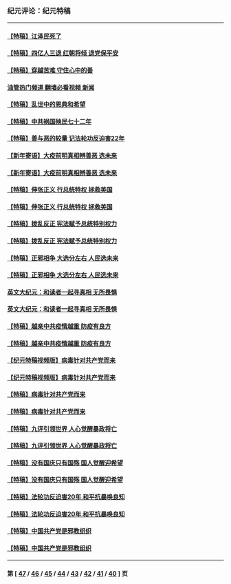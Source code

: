 ### 纪元评论：纪元特稿
---
#### [【特稿】江泽民死了](../../pages/nsc424/n13876300.md?12020330) 
#### [【特稿】四亿人三退 红朝将倾 退党保平安](../../pages/nsc424/n13794378.md?12020330) 
#### [【特稿】穿越苦难 守住心中的善](../../pages/nsc424/n13784979.md?12020330) 
#### [油管热门频道 翻墙必看视频 新闻](ok?12020330)
#### [【特稿】乱世中的恩典和希望](../../pages/nsc424/n13734687.md?12020330) 
#### [【特稿】中共祸国殃民七十二年](../../pages/nsc424/n13272607.md?12020330) 
#### [【特稿】善与恶的较量 记法轮功反迫害22年](../../pages/nsc424/n13086597.md?12020330) 
#### [【新年寄语】大疫前明真相辨善恶 选未来](../../pages/nsc424/n12660855.md?12020330) 
#### [【新年寄语】大疫前明真相辨善恶 选未来](../../pages/nsc424/n12660855.md?12020330) 
#### [【特稿】伸张正义 行总统特权 拯救美国](../../pages/nsc424/n12616806.md?12020330) 
#### [【特稿】伸张正义 行总统特权 拯救美国](../../pages/nsc424/n12616806.md?12020330) 
#### [【特稿】拨乱反正 宪法赋予总统特别权力](../../pages/nsc424/n12598306.md?12020330) 
#### [【特稿】拨乱反正 宪法赋予总统特别权力](../../pages/nsc424/n12598306.md?12020330) 
#### [【特稿】正邪相争 大选分左右 人民选未来](../../pages/nsc424/n12545208.md?12020330) 
#### [【特稿】正邪相争 大选分左右 人民选未来](../../pages/nsc424/n12545208.md?12020330) 
#### [英文大纪元：和读者一起寻真相 无所畏惧](../../pages/nsc424/n12542027.md?12020330) 
#### [英文大纪元：和读者一起寻真相 无所畏惧](../../pages/nsc424/n12542027.md?12020330) 
#### [【特稿】越亲中共疫情越重 防疫有良方](../../pages/nsc424/n12042989.md?12020330) 
#### [【特稿】越亲中共疫情越重 防疫有良方](../../pages/nsc424/n12042989.md?12020330) 
#### [【纪元特稿视频版】病毒针对共产党而来](../../pages/nsc424/n11977328.md?12020330) 
#### [【纪元特稿视频版】病毒针对共产党而来](../../pages/nsc424/n11977328.md?12020330) 
#### [【特稿】病毒针对共产党而来](../../pages/nsc424/n11928818.md?12020330) 
#### [【特稿】病毒针对共产党而来](../../pages/nsc424/n11928818.md?12020330) 
#### [【特稿】九评引领世界 人心觉醒暴政将亡](../../pages/nsc424/n11660496.md?12020330) 
#### [【特稿】九评引领世界 人心觉醒暴政将亡](../../pages/nsc424/n11660496.md?12020330) 
#### [【特稿】没有国庆只有国殇 国人觉醒迎希望](../../pages/nsc424/n11549354.md?12020330) 
#### [【特稿】没有国庆只有国殇 国人觉醒迎希望](../../pages/nsc424/n11549354.md?12020330) 
#### [【特稿】法轮功反迫害20年 和平抗暴唤良知](../../pages/nsc424/n11389135.md?12020330) 
#### [【特稿】法轮功反迫害20年 和平抗暴唤良知](../../pages/nsc424/n11389135.md?12020330) 
#### [【特稿】中国共产党是邪教组织](../../pages/nsc424/n11355551.md?12020330) 
#### [【特稿】中国共产党是邪教组织](../../pages/nsc424/n11355551.md?12020330) 

---
#### 第 [ [47](./47.md?12020330) / [46](./46.md?12020330) / [45](./45.md?12020330) / [44](./44.md?12020330) / [43](./43.md?12020330) / [42](./42.md?12020330) / [41](./41.md?12020330) / [40](./40.md?12020330) ] 页
